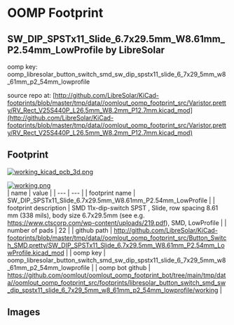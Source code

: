 # OOMP Footprint  
## SW_DIP_SPSTx11_Slide_6.7x29.5mm_W8.61mm_P2.54mm_LowProfile  by LibreSolar  
  
oomp key: oomp_libresolar_button_switch_smd_sw_dip_spstx11_slide_6_7x29_5mm_w8_61mm_p2_54mm_lowprofile  
  
source repo at: [http://github.com/LibreSolar/KiCad-footprints/blob/master/tmp/data//oomlout_oomp_footprint_src/Varistor.pretty/RV_Rect_V25S440P_L26.5mm_W8.2mm_P12.7mm.kicad_mod](http://github.com/LibreSolar/KiCad-footprints/blob/master/tmp/data//oomlout_oomp_footprint_src/Varistor.pretty/RV_Rect_V25S440P_L26.5mm_W8.2mm_P12.7mm.kicad_mod)  
## Footprint  
  
[![working_kicad_pcb_3d.png](working_kicad_pcb_3d_600.png)](working_kicad_pcb_3d.png)  
  
[![working.png](working_600.png)](working.png)  
| name | value | 
| --- | --- | 
| footprint name | SW_DIP_SPSTx11_Slide_6.7x29.5mm_W8.61mm_P2.54mm_LowProfile | 
| footprint description | SMD 11x-dip-switch SPST , Slide, row spacing 8.61 mm (338 mils), body size 6.7x29.5mm (see e.g. https://www.ctscorp.com/wp-content/uploads/219.pdf), SMD, LowProfile | 
| number of pads | 22 | 
| github path | http://github.com/LibreSolar/KiCad-footprints/blob/master/tmp/data//oomlout_oomp_footprint_src/Button_Switch_SMD.pretty/SW_DIP_SPSTx11_Slide_6.7x29.5mm_W8.61mm_P2.54mm_LowProfile.kicad_mod | 
| oomp key | oomp_libresolar_button_switch_smd_sw_dip_spstx11_slide_6_7x29_5mm_w8_61mm_p2_54mm_lowprofile | 
| oomp bot github | https://github.com/oomlout/oomlout_oomp_footprint_bot/tree/main/tmp/data//oomlout_oomp_footprint_src/footprints/libresolar_button_switch_smd_sw_dip_spstx11_slide_6_7x29_5mm_w8_61mm_p2_54mm_lowprofile/working | 
## Images  

